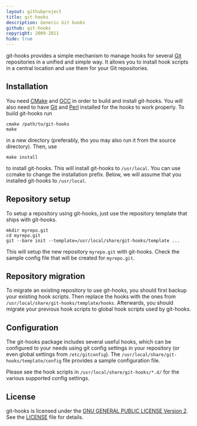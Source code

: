 ```yaml
---
layout: githubproject
title: git-hooks
description: Generic Git hooks
github: git-hooks
copyright: 2009-2011
hide: true
---
```


git-hooks provides a simple mechanism to manage hooks for several [Git](http://git-scm.com) repositories in a unified and simple way. It allows you to install hook scripts in a central location and use them for your Git repositories.

## Installation

You need [CMake](http://www.cmake.org) and [GCC](http://gcc.gnu.org) in order to build and install git-hooks. You will also need to have [Git](http://git-scm.com) and [Perl](http://www.perl.org) installed for the hooks to work properly. To build git-hooks run

```
cmake /path/to/git-hooks
make
```

in a new directory (preferably, tho you may also run it from the source directory). Then, use

```
make install
```

to install git-hooks. This will install git-hooks to <code>/usr/local</code>. You can use ccmake to change the installation prefix. Below, we will assume that you installed git-hooks to <code>/usr/local</code>.

## Repository setup

To setup a repository using git-hooks, just use the repository template that ships with git-hooks.

```
mkdir myrepo.git
cd myrepo.git
git --bare init --template=/usr/local/share/git-hooks/template ...
```

This will setup the new repository <code>myrepo.git</code> with git-hooks. Check the sample config file that will be created for <code>myrepo.git</code>.

## Repository migration

To migrate an existing repository to use git-hooks, you should first backup your existing hook scripts. Then replace the hooks with the ones from <code>/usr/local/share/git-hooks/template/hooks</code>. Afterwards, you should migrate your previous hook scripts to global hook scripts used by git-hooks.

## Configuration

The git-hooks package includes several useful hooks, which can be configured to your needs using git config settings in your repository (or even global settings from <code>/etc/gitconfig</code>). The <code>/usr/local/share/git-hooks/template/config</code> file provides a sample configuration file.

Please see the hook scripts in `/usr/local/share/git-hooks/*.d/` for the various supported config settings.

## License

git-hooks is licensed under the [GNU GENERAL PUBLIC LICENSE Version 2](http://www.gnu.org/licenses/gpl-2.0.html). See the [LICENSE](http://github.com/bmeurer/{{page.github}}/raw/master/LICENSE) file for details.
